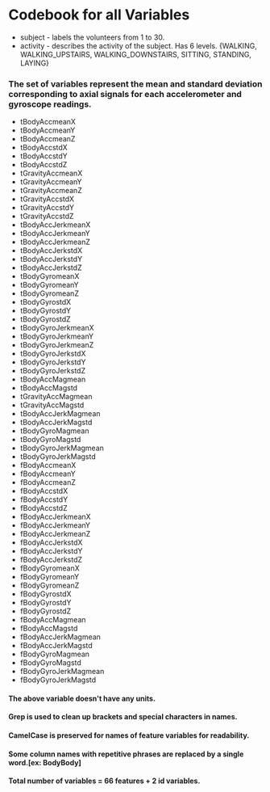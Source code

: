# Codebook for all Variables

* subject - labels the volunteers from 1 to 30.
* activity - describes the activity of the subject. Has 6 levels.
             {WALKING, WALKING_UPSTAIRS, WALKING_DOWNSTAIRS, SITTING,  STANDING,  LAYING}


### The set of variables represent the mean and standard deviation corresponding to axial signals for each  accelerometer and gyroscope readings. 


* tBodyAccmeanX
* tBodyAccmeanY
* tBodyAccmeanZ
* tBodyAccstdX
* tBodyAccstdY
* tBodyAccstdZ
* tGravityAccmeanX
* tGravityAccmeanY
* tGravityAccmeanZ
* tGravityAccstdX
* tGravityAccstdY
* tGravityAccstdZ
* tBodyAccJerkmeanX
* tBodyAccJerkmeanY
* tBodyAccJerkmeanZ
* tBodyAccJerkstdX
* tBodyAccJerkstdY
* tBodyAccJerkstdZ
* tBodyGyromeanX
* tBodyGyromeanY
* tBodyGyromeanZ
* tBodyGyrostdX
* tBodyGyrostdY
* tBodyGyrostdZ
* tBodyGyroJerkmeanX
* tBodyGyroJerkmeanY
* tBodyGyroJerkmeanZ
* tBodyGyroJerkstdX
* tBodyGyroJerkstdY
* tBodyGyroJerkstdZ
* tBodyAccMagmean
* tBodyAccMagstd
* tGravityAccMagmean
* tGravityAccMagstd
* tBodyAccJerkMagmean
* tBodyAccJerkMagstd
* tBodyGyroMagmean
* tBodyGyroMagstd
* tBodyGyroJerkMagmean
* tBodyGyroJerkMagstd
* fBodyAccmeanX
* fBodyAccmeanY
* fBodyAccmeanZ
* fBodyAccstdX
* fBodyAccstdY
* fBodyAccstdZ
* fBodyAccJerkmeanX
* fBodyAccJerkmeanY
* fBodyAccJerkmeanZ
* fBodyAccJerkstdX
* fBodyAccJerkstdY
* fBodyAccJerkstdZ
* fBodyGyromeanX
* fBodyGyromeanY
* fBodyGyromeanZ
* fBodyGyrostdX
* fBodyGyrostdY
* fBodyGyrostdZ
* fBodyAccMagmean
* fBodyAccMagstd
* fBodyAccJerkMagmean
* fBodyAccJerkMagstd
* fBodyGyroMagmean
* fBodyGyroMagstd
* fBodyGyroJerkMagmean
* fBodyGyroJerkMagstd

#### The above variable doesn't have any units.
#### Grep is used to clean up brackets and special characters in names.
#### CamelCase is preserved for names of feature variables for readability.
#### Some column names with repetitive phrases are replaced by a single word.[ex: BodyBody]
#### Total number of variables = 66 features + 2 id variables.


